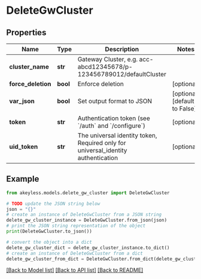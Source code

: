 # DeleteGwCluster


## Properties

Name | Type | Description | Notes
------------ | ------------- | ------------- | -------------
**cluster_name** | **str** | Gateway Cluster, e.g. acc-abcd12345678/p-123456789012/defaultCluster | 
**force_deletion** | **bool** | Enforce deletion | [optional] 
**var_json** | **bool** | Set output format to JSON | [optional] [default to False]
**token** | **str** | Authentication token (see &#x60;/auth&#x60; and &#x60;/configure&#x60;) | [optional] 
**uid_token** | **str** | The universal identity token, Required only for universal_identity authentication | [optional] 

## Example

```python
from akeyless.models.delete_gw_cluster import DeleteGwCluster

# TODO update the JSON string below
json = "{}"
# create an instance of DeleteGwCluster from a JSON string
delete_gw_cluster_instance = DeleteGwCluster.from_json(json)
# print the JSON string representation of the object
print(DeleteGwCluster.to_json())

# convert the object into a dict
delete_gw_cluster_dict = delete_gw_cluster_instance.to_dict()
# create an instance of DeleteGwCluster from a dict
delete_gw_cluster_from_dict = DeleteGwCluster.from_dict(delete_gw_cluster_dict)
```
[[Back to Model list]](../README.md#documentation-for-models) [[Back to API list]](../README.md#documentation-for-api-endpoints) [[Back to README]](../README.md)


